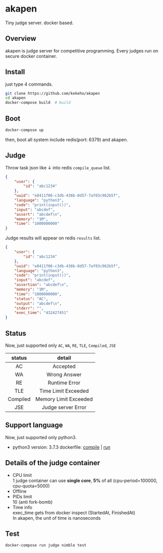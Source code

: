 # akapen

Tiny judge server. docker based.

## Overview

akapen is judge server for competitive programming.
Every judges run on secure docker container.

## Install

just type 4 commands.

```sh
git clone https://github.com/kekeho/akapen
cd akapen
docker-compose build  # build
```

## Boot

```sh
docker-compose up
```

then, boot all system include redis(port: 6379) and akapen.

## Judge

Throw task json like ↓ into redis `compile_queue` list.

```json:task.json
{
    "user": {
        "id": "abc1234"
    },
    "uuid": "e8411f06-c3db-436b-8d57-7af03c962b5f",
    "language": "python3",
    "code": "print(input())",
    "input": "abcdef",
    "assert": "abcdef\n",
    "memory": "1M",
    "time": "1000000000"
}
```

Judge results will appear on redis `results` list.

```json:result.json
{
    "user": {
        "id": "abc1234"
    },
    "uuid": "e8411f06-c3db-436b-8d57-7af03c962b5f",
    "language": "python3",
    "code": "print(input())",
    "input": "abcdef",
    "assertion": "abcdef\n",
    "memory": "1M",
    "time": "1000000000",
    "status": "AC",
    "output": "abcdef\n",
    "stderr": "",
    "exec_time": "432427451"
}
```

## Status

Now, just supported only `AC`, `WA`, `RE`, `TLE`, `Compiled`, `JSE`

|  status  |          detail       |
|  :----:  |          :----:       |
|    AC    |        Accepted       |
|    WA    |      Wrong Answer     |
|    RE    |     Runtime Error     |
|   TLE    |  Time Limit Exceeded  |
| Compiled | Memory Limit Exceeded |
|   JSE    |   Judge server Error  |

## Support language

Now, just supported only python3.

- python3
    version: 3.7.3
    dockerfile: [compile](worker/python3/compile/Dockerfile) | [run](worker/python3/run/Dockerfile)

## Details of the judge container

- CPU limit  
    1 judge container can use **single core**, **5%** of all (cpu-period=100000, cpu-quota=5000)
- Offline  
- PIDs limit  
    10 (anti fork-bomb)
- Time info  
    exec_time gets from docker inspect (StartedAt, FinishedAt)  
    In akapen, the unit of time is nanoseconds

## Test

```sh
docker-compose run judge nimble test
```
